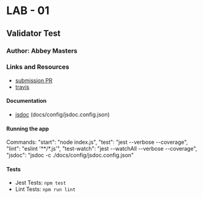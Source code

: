 # LAB - 01

## Validator Test
### Author: Abbey Masters

### Links and Resources
* [submission PR](https://github.com/abbeymasters-401-advanced-javascript/lab-01/pull/1)
* [travis](https://travis-ci.com/abbeymasters-401-advanced-javascript/lab-01)

#### Documentation
* [jsdoc](http://xyz.com) (docs/config/jsdoc.config.json)

#### Running the app
Commands:
    "start": "node index.js",
    "test": "jest --verbose --coverage",
    "lint": "eslint '**/*.js'",
    "test-watch": "jest --watchAll --verbose --coverage",
    "jsdoc": "jsdoc -c ./docs/config/jsdoc.config.json"
  
#### Tests
* Jest Tests: `npm test`
* Lint Tests: `npm run lint`

